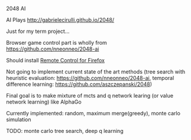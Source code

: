 2048 AI

AI Plays http://gabrielecirulli.github.io/2048/

Just for my term project...

Browser game control part is wholly from https://github.com/nneonneo/2048-ai

Should install [Remote Control for Firefox](https://github.com/nneonneo/FF-Remote-Control/raw/V_1.2/remote_control-1.2-fx.xpi)

Not going to implement current state of the art methods (tree search with heuristic evaluation: https://github.com/nneonneo/2048-ai, temporal difference learning: https://github.com/aszczepanski/2048)

Final goal is to make mixture of mcts and q network learing (or value network learning) like AlphaGo

Currently implemented: random, maximum merge(greedy), monte carlo simulation

TODO: monte carlo tree search, deep q learning
